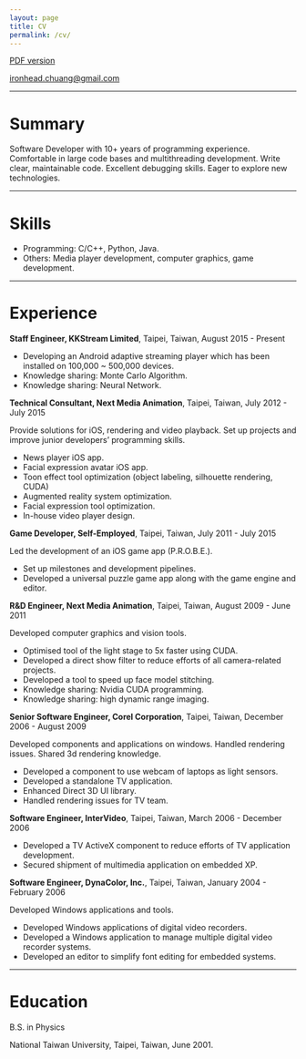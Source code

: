 ```yaml
---
layout: page
title: CV
permalink: /cv/
---
```


[PDF version](/assets/downloads/ironhead_cv_201610.pdf)

ironhead.chuang@gmail.com

---

# Summary

Software Developer with 10+ years of programming experience. Comfortable in
large code bases and multithreading development. Write clear, maintainable code.
Excellent debugging skills. Eager to explore new technologies.

---

# Skills
* Programming: C/C++, Python, Java.
* Others: Media player development, computer graphics, game development.

---

# Experience

**Staff Engineer, KKStream Limited**, Taipei, Taiwan, August 2015 - Present

* Developing an Android adaptive streaming player which has been installed on 100,000 ~ 500,000 devices.
* Knowledge sharing: Monte Carlo Algorithm.
* Knowledge sharing: Neural Network.

**Technical Consultant, Next Media Animation**, Taipei, Taiwan, July 2012 - July 2015

Provide solutions for iOS, rendering and video playback. Set up projects and improve junior developers’ programming skills.

* News player iOS app.
* Facial expression avatar iOS app.
* Toon effect tool optimization (object labeling, silhouette rendering, CUDA)
* Augmented reality system optimization.
* Facial expression tool optimization.
* In-house video player design.

**Game Developer, Self-Employed**, Taipei, Taiwan, July 2011 - July 2015

Led the development of an iOS game app (P.R.O.B.E.).

* Set up milestones and development pipelines.
* Developed a universal puzzle game app along with the game engine and
editor.

**R&D Engineer, Next Media Animation**, Taipei, Taiwan, August 2009 - June 2011

Developed computer graphics and vision tools.

* Optimised tool of the light stage to 5x faster using CUDA.
* Developed a direct show filter to reduce efforts of all camera-related
projects.
* Developed a tool to speed up face model stitching.
* Knowledge sharing: Nvidia CUDA programming.
* Knowledge sharing: high dynamic range imaging.

**Senior Software Engineer, Corel Corporation**, Taipei, Taiwan, December 2006 - August 2009

Developed components and applications on windows. Handled rendering issues. Shared 3d rendering knowledge.

* Developed a component to use webcam of laptops as light sensors.
* Developed a standalone TV application.
* Enhanced Direct 3D UI library.
* Handled rendering issues for TV team.

**Software Engineer, InterVideo**, Taipei, Taiwan, March 2006 - December 2006

* Developed a TV ActiveX component to reduce efforts of TV application development.
* Secured shipment of multimedia application on embedded XP.

**Software Engineer, DynaColor, Inc.**, Taipei, Taiwan, January 2004 - February 2006

Developed Windows applications and tools.

* Developed Windows applications of digital video recorders.
* Developed a Windows application to manage multiple digital video recorder
systems.
* Developed an editor to simplify font editing for embedded systems.

---

# Education

B.S. in Physics

National Taiwan University, Taipei, Taiwan, June 2001.
